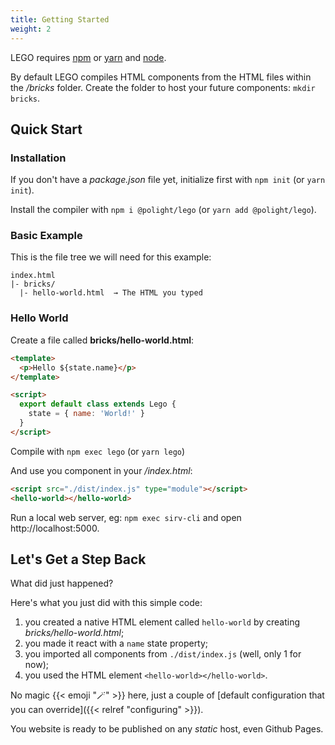 ```yaml
---
title: Getting Started
weight: 2
---
```


LEGO requires [npm](https://npmjs.com) or [yarn](https://yarnpkg.com) and [node](https://nodejs.org/).

By default LEGO compiles HTML components from the HTML files within the _/bricks_ folder.
Create the folder to host your future components: `mkdir bricks`.

## Quick Start

### Installation

If you don't have a _package.json_ file yet, initialize first with `npm init` (or `yarn init`).

Install the compiler with `npm i @polight/lego` (or `yarn add @polight/lego`).

### Basic Example

This is the file tree we will need for this example:

```
index.html
|- bricks/
  |- hello-world.html  → The HTML you typed
```

### Hello World

Create a file called **bricks/hello-world.html**:

```html
<template>
  <p>Hello ${state.name}</p>
</template>

<script>
  export default class extends Lego {
    state = { name: 'World!' }
  }
</script>
```

Compile with `npm exec lego` (or `yarn lego`)

And use you component in your _/index.html_:

```html
<script src="./dist/index.js" type="module"></script>
<hello-world></hello-world>
```

Run a local web server, eg: `npm exec sirv-cli` and open http://localhost:5000.

## Let's Get a Step Back

What did just happened?

Here's what you just did with this simple code:

1. you created a native HTML element called `hello-world` by creating _bricks/hello-world.html_;
2. you made it react with a `name` state property;
3. you imported all components from `./dist/index.js` (well, only 1 for now);
4. you used the HTML element `<hello-world></hello-world>`.

No magic {{< emoji "🪄" >}} here, just a couple of [default configuration that you can override]({{< relref "configuring" >}}).

You website is ready to be published on any _static_ host, even Github Pages.

